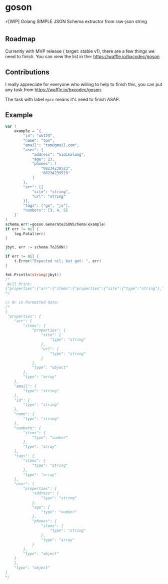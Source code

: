 # goson
⚡️[WIP] Golang SIMPLE JSON Schema extractor from raw-json string

## Roadmap
Currently with MVP release ( target: stable v1), there are a few things we need to finish.
You can view the list in the: https://waffle.io/bxcodec/goson

## Contributions
I really appreciate for everyone who willing to help to finish this, you can put any task from https://waffle.io/bxcodec/goson.

The task with label `epic` means it's need to finish ASAP.

## Example

```go
var (
	example = `{
		"id": "uk123",
		"name": "tom",
		"email": "tom@gmail.com",
		"user": {
			"address": "Sidikalang",
			"age": 23,
			"phones": [
				"08234239523",
				"08234239523"
			]
		},
		"arr": [{
			"site": "string",
			"url": "string"
		}],
		"tags": ["go", "js"],
		"numbers": [3, 4, 5] 
	}`
)
schema,err:=goson.GenerateJSONSchema(example)
if err != nil {
    log.Fatal(err)
}

jbyt, err := schema.ToJSON()

if err != nil {
	t.Error("Expected nil; but got: ", err)
}

fmt.Println(string(jbyt))
/*
 Will Print: 
{"properties":{"arr":{"items":{"properties":{"site":{"type":"string"},"url":{"type":"string"}},"type":"object"},"type":"array"},"email":{"type":"string"},"id":{"type":"string"},"name":{"type":"string"},"numbers":{"items":{"type":"number"},"type":"array"},"tags":{"items":{"type":"string"},"type":"array"},"user":{"properties":{"address":{"type":"string"},"age":{"type":"number"},"phones":{"items":{"type":"string"},"type":"array"}},"type":"object"}},"type":"object"}
*/

// Or in Formatted data:
/*
{
 "properties": {
	"arr": {
		"items": {
			"properties": {
				"site": {
					"type": "string"
				},
				"url": {
					"type": "string"
				}
			},
			"type": "object"
		},
		"type": "array"
	},
	"email": {
		"type": "string"
	},
	"id": {
		"type": "string"
	},
	"name": {
		"type": "string"
	},
	"numbers": {
		"items": {
			"type": "number"
		},
		"type": "array"
	},
	"tags": {
		"items": {
			"type": "string"
		},
		"type": "array"
	},
	"user": {
		"properties": {
			"address": {
				"type": "string"
			},
			"age": {
				"type": "number"
			},
			"phones": {
				"items": {
					"type": "string"
				},
				"type": "array"
			}
		},
		"type": "object"
	}
	},
	"type": "object"
}
*/
```
